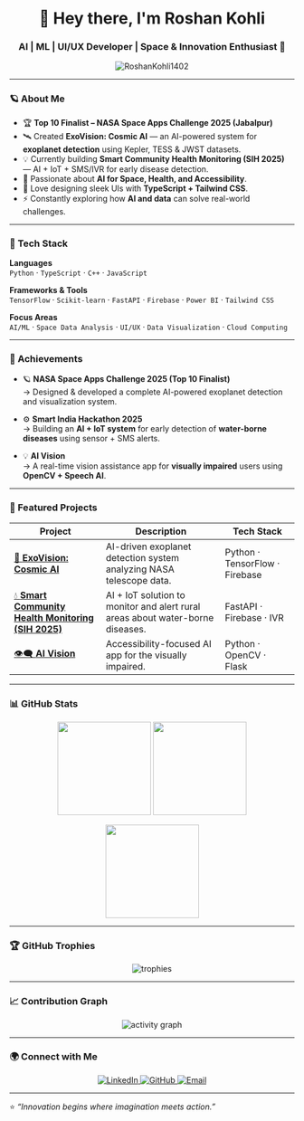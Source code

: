 <h1 align="center">🚀 Hey there, I'm Roshan Kohli</h1>

<h3 align="center">AI | ML | UI/UX Developer | Space & Innovation Enthusiast 🚀</h3>

<p align="center">
  <img src="https://komarev.com/ghpvc/?username=RoshanKohli1402&label=Profile%20views&color=0e75b6&style=flat" alt="RoshanKohli1402" />
</p>

---

### 🪐 About Me

- 🏆 **Top 10 Finalist – NASA Space Apps Challenge 2025 (Jabalpur)**
- 🛰️ Created **ExoVision: Cosmic AI** — an AI-powered system for **exoplanet detection** using Kepler, TESS & JWST datasets.
- 💡 Currently building **Smart Community Health Monitoring (SIH 2025)** — AI + IoT + SMS/IVR for early disease detection.
- 🧠 Passionate about **AI for Space, Health, and Accessibility**.
- 🎨 Love designing sleek UIs with **TypeScript + Tailwind CSS**.
- ⚡ Constantly exploring how **AI and data** can solve real-world challenges.

---

### 🧠 Tech Stack

**Languages**  
`Python` · `TypeScript` · `C++` · `JavaScript`

**Frameworks & Tools**  
`TensorFlow` · `Scikit-learn` · `FastAPI` · `Firebase` · `Power BI` · `Tailwind CSS`

**Focus Areas**  
`AI/ML` · `Space Data Analysis` · `UI/UX` · `Data Visualization` · `Cloud Computing`

---

### 🏅 Achievements

- 🪐 **NASA Space Apps Challenge 2025 (Top 10 Finalist)**  
  → Designed & developed a complete AI-powered exoplanet detection and visualization system.

- ⚙️ **Smart India Hackathon 2025**  
  → Building an **AI + IoT system** for early detection of **water-borne diseases** using sensor + SMS alerts.

- 💡 **AI Vision**  
  → A real-time vision assistance app for **visually impaired** users using **OpenCV + Speech AI**.

---

### 🚀 Featured Projects

| Project | Description | Tech Stack |
|----------|--------------|-------------|
| [🌠 **ExoVision: Cosmic AI**](https://github.com/RoshanKohli1402/exovision-cosmic-ai) | AI-driven exoplanet detection system analyzing NASA telescope data. | Python · TensorFlow · Firebase |
| [💧 **Smart Community Health Monitoring (SIH 2025)**](#) | AI + IoT solution to monitor and alert rural areas about water-borne diseases. | FastAPI · Firebase · IVR |
| [👁️‍🗨️ **AI Vision**](#) | Accessibility-focused AI app for the visually impaired. | Python · OpenCV · Flask |

---

### 📊 GitHub Stats

<p align="center">
  <img src="https://github-readme-stats.vercel.app/api?username=RoshanKohli1402&show_icons=true&theme=radical" height="165" />
  <img src="https://github-readme-streak-stats.herokuapp.com/?user=RoshanKohli1402&theme=radical" height="165" />
</p>

<p align="center">
  <img src="https://github-readme-stats.vercel.app/api/top-langs/?username=RoshanKohli1402&layout=compact&theme=radical" height="165" />
</p>

---

### 🏆 GitHub Trophies

<p align="center">
  <img src="https://github-profile-trophy.vercel.app/?username=RoshanKohli1402&theme=onedark&no-frame=true&margin-w=10&row=1&column=7" alt="trophies" />
</p>

---

### 📈 Contribution Graph

<p align="center">
  <img src="https://github-readme-activity-graph.vercel.app/graph?username=RoshanKohli1402&theme=github-compact" alt="activity graph" />
</p>

---

### 🌍 Connect with Me

<p align="center">
  <a href="https://linkedin.com/in/roshankohli1402">
    <img src="https://img.shields.io/badge/LinkedIn-blue?logo=linkedin&logoColor=white" alt="LinkedIn"/>
  </a>
  <a href="https://github.com/RoshanKohli1402">
    <img src="https://img.shields.io/badge/GitHub-black?logo=github&logoColor=white" alt="GitHub"/>
  </a>
  <a href="mailto:roshankohli1402@gmail.com">
    <img src="https://img.shields.io/badge/Email-D14836?logo=gmail&logoColor=white" alt="Email"/>
  </a>
</p>

---

⭐ *“Innovation begins where imagination meets action.”*

